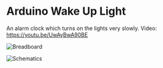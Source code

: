 # Arduino Wake Up Light
An alarm clock which turns on the lights very slowly.
Video: https://youtu.be/UwAyBwA90BE


![Breadboard](https://raw.githubusercontent.com/erhanalankus/Arduino-Wake-Up-Light/master/breadboard.jpg)

![Schematics](https://raw.githubusercontent.com/erhanalankus/Arduino-Wake-Up-Light/master/schematics.jpg)
